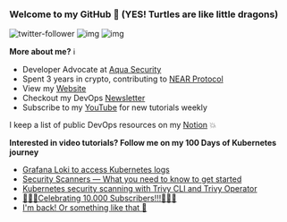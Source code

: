 ### Welcome to my GitHub :turtle: (YES! Turtles are like little dragons)

![twitter-follower](https://img.shields.io/twitter/follow/urlichsanais?style=social) ![img](https://img.shields.io/youtube/channel/subscribers/UCb4mfRT5UWpjoUQRcIE2qOQ?label=YouTube%20Subscribers&style=social) ![img](https://img.shields.io/youtube/channel/views/UCb4mfRT5UWpjoUQRcIE2qOQ?label=Total%20views%20on%20my%20YouTube%20Channel&style=social) 

**More about me?** :information_source:
* Developer Advocate at [Aqua Security](https://github.com/aquasecurity)
* Spent 3 years in crypto, contributing to [NEAR Protocol](https://github.com/near)
* View my [Website](https://anaisurl.com/)
* Checkout my DevOps [Newsletter](https://anaisurl.com/tag/devops)
* Subscribe to my [YouTube](https://www.youtube.com/c/AnaisUrlichs) for new tutorials weekly

I keep a list of public DevOps resources on my [Notion](https://devops.anaisurl.com/) :boom:

**Interested in video tutorials? Follow me on my 100 Days of Kubernetes journey**
<!-- YOUTUBE-LIST:START -->
- [Grafana Loki to access Kubernetes logs](https://www.youtube.com/watch?v=Mn2YpMJaEBY)
- [Security Scanners — What you need to know to get started](https://www.youtube.com/watch?v=MdzroGEVSAA)
- [Kubernetes security scanning with Trivy CLI and Trivy Operator](https://www.youtube.com/watch?v=bgYrhQ6rTXA)
- [🎉🎉🎉Celebrating 10.000 Subscribers!!!🎉🎉🎉](https://www.youtube.com/watch?v=JpNnXHnvwzA)
- [I&#39;m back! Or something like that 🎉](https://www.youtube.com/watch?v=NytqrEprbTo)
<!-- YOUTUBE-LIST:END -->
